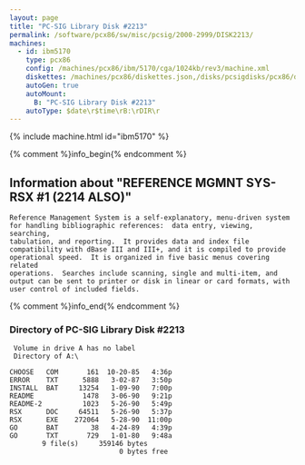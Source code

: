 ```yaml
---
layout: page
title: "PC-SIG Library Disk #2213"
permalink: /software/pcx86/sw/misc/pcsig/2000-2999/DISK2213/
machines:
  - id: ibm5170
    type: pcx86
    config: /machines/pcx86/ibm/5170/cga/1024kb/rev3/machine.xml
    diskettes: /machines/pcx86/diskettes.json,/disks/pcsigdisks/pcx86/diskettes.json
    autoGen: true
    autoMount:
      B: "PC-SIG Library Disk #2213"
    autoType: $date\r$time\rB:\rDIR\r
---
```


{% include machine.html id="ibm5170" %}

{% comment %}info_begin{% endcomment %}

## Information about "REFERENCE MGMNT SYS-RSX #1 (2214 ALSO)"

    Reference Management System is a self-explanatory, menu-driven system
    for handling bibliographic references:  data entry, viewing, searching,
    tabulation, and reporting.  It provides data and index file
    compatibility with dBase III and III+, and it is compiled to provide
    operational speed.  It is organized in five basic menus covering related
    operations.  Searches include scanning, single and multi-item, and
    output can be sent to printer or disk in linear or card formats, with
    user control of included fields.
{% comment %}info_end{% endcomment %}


### Directory of PC-SIG Library Disk #2213

     Volume in drive A has no label
     Directory of A:\

    CHOOSE   COM       161  10-20-85   4:36p
    ERROR    TXT      5888   3-02-87   3:50p
    INSTALL  BAT     13254   1-09-90   7:00p
    README            1478   3-06-90   9:21p
    README-2          1023   5-26-90   5:49p
    RSX      DOC     64511   5-26-90   5:37p
    RSX      EXE    272064   5-28-90  11:00p
    GO       BAT        38   4-24-89   4:39p
    GO       TXT       729   1-01-80   9:48a
            9 file(s)     359146 bytes
                               0 bytes free
